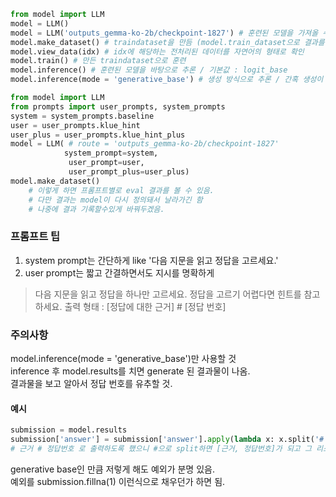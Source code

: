 ```python
from model import LLM
model = LLM()
model = LLM('outputs_gemma-ko-2b/checkpoint-1827') # 훈련된 모델을 가져올 수 있음
model.make_dataset() # traindataset을 만듬 (model.train_dataset으로 결과를 볼 수 있음)
model.view_data(idx) # idx에 해당하는 전처리된 데이터를 자연어의 형태로 확인
model.train() # 만든 traindataset으로 훈련
model.inference() # 훈련된 모델을 바탕으로 추론 / 기본값 : logit_base
model.inference(mode = 'generative_base') # 생성 방식으로 추론 / 간혹 생성이 잘못된건 1로 내보냄
```   


```python
from model import LLM
from prompts import user_prompts, system_prompts
system = system_prompts.baseline
user = user_prompts.klue_hint
user_plus = user_prompts.klue_hint_plus
model = LLM( # route = 'outputs_gemma-ko-2b/checkpoint-1827'
            system_prompt=system,
             user_prompt=user,
             user_prompt_plus=user_plus)
model.make_dataset()
    # 이렇게 하면 프롬프트별로 eval 결과를 볼 수 있음.
    # 다만 결과는 model이 다시 정의돼서 날라가긴 함
    # 나중에 결과 기록할수있게 바꿔두겠음.

```

### 프롬프트 팁
1. system prompt는 간단하게 like '다음 지문을 읽고 정답을 고르세요.'
2. user prompt는 짧고 간결하면서도 지시를 명확하게
>다음 지문을 읽고 정답을 하나만 고르세요.
 정답을 고르기 어렵다면 힌트를 참고하세요.
 출력 형태 : [정답에 대한 근거] # [정답 번호]
 
### 주의사항
model.inference(mode = 'generative_base')만 사용할 것  
inference 후 model.results를 치면 generate 된 결과물이 나옴.  
결과물을 보고 알아서 정답 번호를 유추할 것.  

#### 예시
```python
submission = model.results
submission['answer'] = submission['answer'].apply(lambda x: x.split('#')[-1])
# 근거 # 정답번호 로 출력하도록 했으니 #으로 split하면 [근거, 정답번호]가 되고 그 리스트 중 제일 뒤에거(정답번호)
```
generative base인 만큼 저렇게 해도 예외가 분명 있음.   
예외를 submission.fillna(1) 이런식으로 채우던가 하면 됨.  